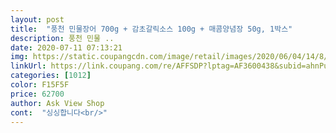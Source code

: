 ```yaml
---
layout: post 
title:  "풍천 민물장어 700g + 감초갈릭소스 100g + 매콤양념장 50g, 1박스" 
description: 풍천 민물 ..
date: 2020-07-11 07:13:21 
img: https://static.coupangcdn.com/image/retail/images/2020/06/04/14/8/028b47a4-9526-4223-aaaf-907ae423ed98.jpg 
linkUrl: https://link.coupang.com/re/AFFSDP?lptag=AF3600438&subid=ahnPublicAsk&pageKey=1662659293&itemId=2832876252&vendorItemId=70822298624&traceid=V0-113-ff046f0f23b7c876 
categories: [1012] 
color: F15F5F 
price: 62700 
author: Ask View Shop 
cont:  "싱싱합니다<br/>" 
---
```

